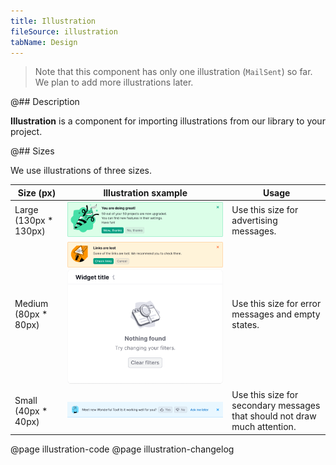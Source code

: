 ```yaml
---
title: Illustration
fileSource: illustration
tabName: Design
---
```


> Note that this component has only one illustration (`MailSent`) so far. We plan to add more illustrations later.

@## Description

**Illustration** is a component for importing illustrations from our library to your project.

@## Sizes

We use illustrations of three sizes.

| Size (px)              | Illustration sxample                                                                                                     | Usage                                                                     |
| ---------------------- | ------------------------------------------------------------------------------------------------------------------------ | ------------------------------------------------------------------------- |
| Large (130px \* 130px) | ![example of a large illustration](static/large-size.png)                                                                | Use this size for advertising messages.                                   |
| Medium (80px \* 80px)  | ![example of a medium illustration](static/medium-size.png) ![example of a medium illustration](static/medium-size2.png) | Use this size for error messages and empty states.                        |
| Small (40px \* 40px)   | ![example of a small illustration](static/small-size.png)                                                                | Use this size for secondary messages that should not draw much attention. |

@page illustration-code
@page illustration-changelog
